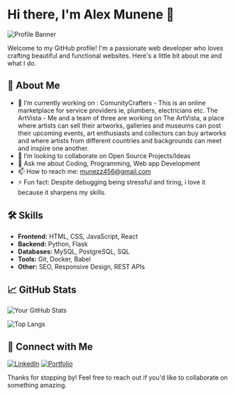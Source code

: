 # Hi there, I'm Alex Munene 👋

![Profile Banner](https://alex-murithi.netlify.app/static/media/AM.57db07ed6eb50d325370.png)

Welcome to my GitHub profile! I'm a passionate web developer who loves crafting beautiful and functional websites. Here's a little bit about me and what I do.

## 🚀 About Me

- 🔭 I’m currently working on :
     ComunityCrafters - This is an online marketplace for service providers ie, plumbers, electricians etc.
     The ArtVista - Me and a team of three are working on The ArtVista, a place where artists can sell their artworks, galleries and museums can post their 
                    upcoming events, art enthusiasts and collectors can buy artworks and where artists from different countries and backgrounds can meet and 
                    inspire one another.
- 👯 I’m looking to collaborate on Open Source Projects/Ideas
- 💬 Ask me about Coding, Programming, Web app Development
- 📫 How to reach me: munezz456@gmail.com
- ⚡ Fun fact: Despite debugging being stressful and tiring, i love it because it sharpens my skills.

## 🛠️ Skills

- **Frontend:** HTML, CSS, JavaScript, React
- **Backend:** Python, Flask
- **Databases:** MySQL, PostgreSQL, SQL
- **Tools:** Git, Docker, Babel
- **Other:** SEO, Responsive Design, REST APIs

## 📈 GitHub Stats

![Your GitHub Stats](https://github-readme-stats.vercel.app/api?username=yourusername&show_icons=true&theme=radical)

![Top Langs](https://github-readme-stats.vercel.app/api/top-langs/?username=yourusername&layout=compact&theme=radical)

## 🔗 Connect with Me

[![LinkedIn](https://img.shields.io/badge/LinkedIn-0077B5?style=for-the-badge&logo=linkedin&logoColor=white)](https://www.linkedin.com/in/alex-munene-289729260/)
[![Portfolio](https://img.shields.io/badge/Portfolio-000000?style=for-the-badge&logo=About.me&logoColor=white)](https://alex-munezz.netlify.app)

Thanks for stopping by! Feel free to reach out if you'd like to collaborate on something amazing.
